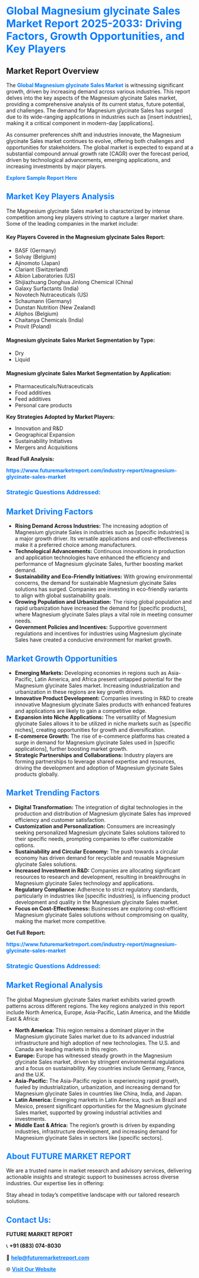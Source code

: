 <h1 style="color: #007BFF;">Global Magnesium glycinate Sales Market Report 2025-2033: Driving Factors, Growth Opportunities, and Key Players</h1>

<section id="overview">
<h2>Market Report Overview</h2>
<p>The <a href="https://www.futuremarketreport.com/industry-report/magnesium-glycinate-sales-market" style="color: #007BFF; text-decoration: none;"><strong>Global Magnesium glycinate Sales Market</strong></a> is witnessing significant growth, driven by increasing demand across various industries. This report delves into the key aspects of the Magnesium glycinate Sales market, providing a comprehensive analysis of its current status, future potential, and challenges. The demand for Magnesium glycinate Sales has surged due to its wide-ranging applications in industries such as [insert industries], making it a critical component in modern-day [applications].</p>
<p>As consumer preferences shift and industries innovate, the Magnesium glycinate Sales market continues to evolve, offering both challenges and opportunities for stakeholders. The global market is expected to expand at a substantial compound annual growth rate (CAGR) over the forecast period, driven by technological advancements, emerging applications, and increasing investments by major players.</p>
</section>

<section id="overview">
<p><a href="https://www.futuremarketreport.com/request-sample/reportId=104327" style="color: #007BFF; text-decoration: none;"><strong>Explore Sample Report Here</strong></a></p>
</section>

<section id="key-players">
<h2 style="color: #007BFF;">Market Key Players Analysis</h2>
<p>The Magnesium glycinate Sales market is characterized by intense competition among key players striving to capture a larger market share. Some of the leading companies in the market include:</p>
<h4>Key Players Covered in the Magnesium glycinate Sales Report:</h4>
<ul><li>BASF (Germany)</li><li>Solvay (Belgium)</li><li>Ajinomoto (Japan)</li><li>Clariant (Switzerland)</li><li>Albion Laboratories (US)</li><li>Shijiazhuang Donghua Jinlong Chemical (China)</li><li>Galaxy Surfactants (India)</li><li>Novotech Nutraceuticals (US)</li><li>Schaumann (Germany)</li><li>Dunstan Nutrition (New Zealand)</li><li>Aliphos (Belgium)</li><li>Chaitanya Chemicals (India)</li><li>Provit (Poland)</li></ul>
<h4>Magnesium glycinate Sales Market Segmentation by Type:</h4>
<ul><li>Dry</li><li>Liquid</li></ul>

<h4>Magnesium glycinate Sales Market Segmentation by Application:</h4>
<ul><li>Pharmaceuticals/Nutraceuticals</li><li>Food additives</li><li>Feed additives</li><li>Personal care products</li></ul>
<p><strong>Key Strategies Adopted by Market Players:</strong></p>
<ul>
<li>Innovation and R&D</li>
<li>Geographical Expansion</li>
<li>Sustainability Initiatives</li>
<li>Mergers and Acquisitions</li>
</ul>
</section>

<section>
<p><strong>Read Full Analysis: </strong></p><a href="https://www.futuremarketreport.com/industry-report/magnesium-glycinate-sales-market" style="color: #007BFF; text-decoration: none;"><strong>https://www.futuremarketreport.com/industry-report/magnesium-glycinate-sales-market</strong></a>
<h3 style="color: #007BFF;">Strategic Questions Addressed:</h3>
</section>

<section id="driving-factors">
<h2 style="color: #007BFF;">Market Driving Factors</h2>
<ul>
<li><strong>Rising Demand Across Industries:</strong> The increasing adoption of Magnesium glycinate Sales in industries such as [specific industries] is a major growth driver. Its versatile applications and cost-effectiveness make it a preferred choice among manufacturers.</li>
<li><strong>Technological Advancements:</strong> Continuous innovations in production and application technologies have enhanced the efficiency and performance of Magnesium glycinate Sales, further boosting market demand.</li>
<li><strong>Sustainability and Eco-Friendly Initiatives:</strong> With growing environmental concerns, the demand for sustainable Magnesium glycinate Sales solutions has surged. Companies are investing in eco-friendly variants to align with global sustainability goals.</li>
<li><strong>Growing Population and Urbanization:</strong> The rising global population and rapid urbanization have increased the demand for [specific products], where Magnesium glycinate Sales plays a vital role in meeting consumer needs.</li>
<li><strong>Government Policies and Incentives:</strong> Supportive government regulations and incentives for industries using Magnesium glycinate Sales have created a conducive environment for market growth.</li>
</ul>
</section>

<section id="growth-opportunities">
<h2 style="color: #007BFF;">Market Growth Opportunities</h2>
<ul>
<li><strong>Emerging Markets:</strong> Developing economies in regions such as Asia-Pacific, Latin America, and Africa present untapped potential for the Magnesium glycinate Sales market. Increasing industrialization and urbanization in these regions are key growth drivers.</li>
<li><strong>Innovative Product Development:</strong> Companies investing in R&D to create innovative Magnesium glycinate Sales products with enhanced features and applications are likely to gain a competitive edge.</li>
<li><strong>Expansion into Niche Applications:</strong> The versatility of Magnesium glycinate Sales allows it to be utilized in niche markets such as [specific niches], creating opportunities for growth and diversification.</li>
<li><strong>E-commerce Growth:</strong> The rise of e-commerce platforms has created a surge in demand for Magnesium glycinate Sales used in [specific applications], further boosting market growth.</li>
<li><strong>Strategic Partnerships and Collaborations:</strong> Industry players are forming partnerships to leverage shared expertise and resources, driving the development and adoption of Magnesium glycinate Sales products globally.</li>
</ul>
</section>

<section id="trending-factors">
<h2 style="color: #007BFF;">Market Trending Factors</h2>
<ul>
<li><strong>Digital Transformation:</strong> The integration of digital technologies in the production and distribution of Magnesium glycinate Sales has improved efficiency and customer satisfaction.</li>
<li><strong>Customization and Personalization:</strong> Consumers are increasingly seeking personalized Magnesium glycinate Sales solutions tailored to their specific needs, prompting companies to offer customizable options.</li>
<li><strong>Sustainability and Circular Economy:</strong> The push towards a circular economy has driven demand for recyclable and reusable Magnesium glycinate Sales solutions.</li>
<li><strong>Increased Investment in R&D:</strong> Companies are allocating significant resources to research and development, resulting in breakthroughs in Magnesium glycinate Sales technology and applications.</li>
<li><strong>Regulatory Compliance:</strong> Adherence to strict regulatory standards, particularly in industries like [specific industries], is influencing product development and quality in the Magnesium glycinate Sales market.</li>
<li><strong>Focus on Cost-Effectiveness:</strong> Businesses are exploring cost-efficient Magnesium glycinate Sales solutions without compromising on quality, making the market more competitive.</li>
</ul>
</section>

<section>
<p><strong>Get Full Report: </strong></p><a href="https://www.futuremarketreport.com/industry-report/magnesium-glycinate-sales-market" style="color: #007BFF; text-decoration: none;"><strong>https://www.futuremarketreport.com/industry-report/magnesium-glycinate-sales-market</strong></a>
<h3 style="color: #007BFF;">Strategic Questions Addressed:</h3>
</section>


<section id="regional-analysis">
<h2 style="color: #007BFF;">Market Regional Analysis</h2>
<p>The global Magnesium glycinate Sales market exhibits varied growth patterns across different regions. The key regions analyzed in this report include North America, Europe, Asia-Pacific, Latin America, and the Middle East & Africa:</p>
<ul>
<li><strong>North America:</strong> This region remains a dominant player in the Magnesium glycinate Sales market due to its advanced industrial infrastructure and high adoption of new technologies. The U.S. and Canada are leading markets in this region.</li>
<li><strong>Europe:</strong> Europe has witnessed steady growth in the Magnesium glycinate Sales market, driven by stringent environmental regulations and a focus on sustainability. Key countries include Germany, France, and the U.K.</li>
<li><strong>Asia-Pacific:</strong> The Asia-Pacific region is experiencing rapid growth, fueled by industrialization, urbanization, and increasing demand for Magnesium glycinate Sales in countries like China, India, and Japan.</li>
<li><strong>Latin America:</strong> Emerging markets in Latin America, such as Brazil and Mexico, present significant opportunities for the Magnesium glycinate Sales market, supported by growing industrial activities and investments.</li>
<li><strong>Middle East & Africa:</strong> The region’s growth is driven by expanding industries, infrastructure development, and increasing demand for Magnesium glycinate Sales in sectors like [specific sectors].</li>
</ul>
</section>

<footer>
<h2 style="color: #007BFF;">About FUTURE MARKET REPORT</h2>
<p>We are a trusted name in market research and advisory services, delivering actionable insights and strategic support to businesses across diverse industries. Our expertise lies in offering:</p>

<p>Stay ahead in today’s competitive landscape with our tailored research solutions.</p>

<h2 style="color: #007BFF;">Contact Us:</h2>
<p><strong>FUTURE MARKET REPORT</strong></p>
<p>📞 <strong>+91 (883) 074-8030</strong></p>
<p>📧 <strong><a href="mailto:help@futuremarketreport.com" style="color: #007BFF;">help@futuremarketreport.com</a></strong></p>
<p>🌐 <strong><a href="https://www.futuremarketreport.com/" style="color: #007BFF;">Visit Our Website</a></strong></p>
</footer>